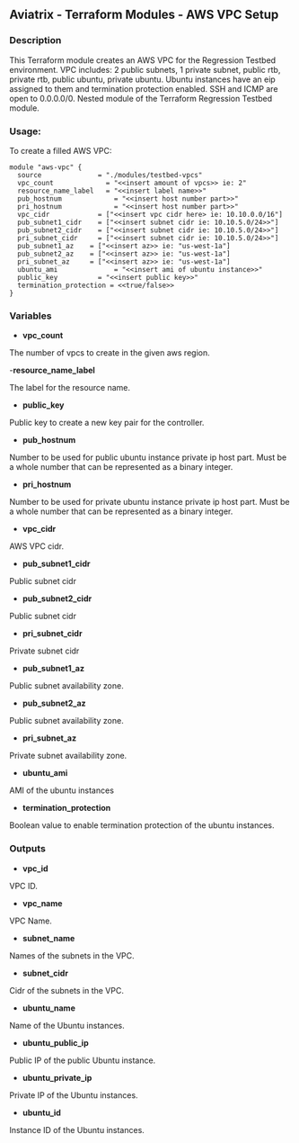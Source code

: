 ## Aviatrix - Terraform Modules - AWS VPC Setup

### Description
This Terraform module creates an AWS VPC for the Regression Testbed environment. VPC includes: 2 public subnets, 1 private subnet, public rtb, private rtb, public ubuntu, private ubuntu. Ubuntu instances have an eip assigned to them and termination protection enabled. SSH and ICMP are open to 0.0.0.0/0. Nested module of the Terraform Regression Testbed module.

### Usage:
To create a filled AWS VPC:
```
module "aws-vpc" {
  source          	  = "./modules/testbed-vpcs"
  vpc_count	        	= "<<insert amount of vpcs>> ie: 2"
  resource_name_label	= "<<insert label name>>"
  pub_hostnum		      = "<<insert host number part>>"
  pri_hostnum		      = "<<insert host number part>>"
  vpc_cidr        	  = ["<<insert vpc cidr here> ie: 10.10.0.0/16"]
  pub_subnet1_cidr    = ["<<insert subnet cidr ie: 10.10.5.0/24>>"]
  pub_subnet2_cidr    = ["<<insert subnet cidr ie: 10.10.5.0/24>>"]
  pri_subnet_cidr     = ["<<insert subnet cidr ie: 10.10.5.0/24>>"]
  pub_subnet1_az    = ["<<insert az>> ie: "us-west-1a"]
  pub_subnet2_az    = ["<<insert az>> ie: "us-west-1a"]
  pri_subnet_az     = ["<<insert az>> ie: "us-west-1a"]
  ubuntu_ami		      = "<<insert ami of ubuntu instance>>"
  public_key      	  = "<<insert public key>>"
  termination_protection = <<true/false>>
}
```

### Variables

- **vpc_count**

The number of vpcs to create in the given aws region.

-**resource_name_label**

The label for the resource name.

- **public_key**

Public key to create a new key pair for the controller.

- **pub_hostnum**

Number to be used for public ubuntu instance private ip host part. Must be a whole number that can be represented as a binary integer.

- **pri_hostnum**

Number to be used for private ubuntu instance private ip host part. Must be a whole number that can be represented as a binary integer.

- **vpc_cidr**

AWS VPC cidr.

- **pub_subnet1_cidr**

Public subnet cidr

- **pub_subnet2_cidr**

Public subnet cidr

- **pri_subnet_cidr**

Private subnet cidr

- **pub_subnet1_az**

Public subnet availability zone.

- **pub_subnet2_az**

Public subnet availability zone.

- **pri_subnet_az**

Private subnet availability zone.

- **ubuntu_ami**

AMI of the ubuntu instances

- **termination_protection**

Boolean value to enable termination protection of the ubuntu instances.

### Outputs

- **vpc_id**

VPC ID.

- **vpc_name**

VPC Name.

- **subnet_name**

Names of the subnets in the VPC.

- **subnet_cidr**

Cidr of the subnets in the VPC.

- **ubuntu_name**

Name of the Ubuntu instances.

- **ubuntu_public_ip**

Public IP of the public Ubuntu instance.

- **ubuntu_private_ip**

Private IP of the Ubuntu instances.

- **ubuntu_id**

Instance ID of the Ubuntu instances.
